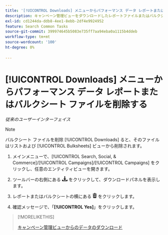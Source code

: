 ```yaml
---
title: '[!UICONTROL Downloads] メニューからパフォーマンス データ レポートまたはバルクシート ファイルを削除する'
description: キャンペーン管理ビューをダウンロードしたレポートファイルまたはバルクシートファイルを削除する方法について説明します。
exl-id: cd1244da-ddb8-4ee1-8ebb-2df4e9924952
feature: Search Common Tasks
source-git-commit: 399974645b5083e735ff7aa94eba0a1115b4ddeb
workflow-type: tm+mt
source-wordcount: '100'
ht-degree: 0%

---
```


# [!UICONTROL Downloads] メニューからパフォーマンス データ レポートまたはバルクシート ファイルを削除する

*従来のユーザーインターフェイス*

>[!NOTE]
>
>バルクシート ファイルを削除 [!UICONTROL Downloads] ると、そのファイルはリストおよび [!UICONTROL Bulksheets] ビューから削除されます。

1. メインメニューで、[!UICONTROL Search, Social, & Commerce]/[!UICONTROL Campaigns]/[!UICONTROL Campaigns] をクリックし、任意のエンティティビューを開きます。

1. ツールバーの右側にある ![ レポートのダウンロード ](/help/search-social-commerce/assets/download.png " レポートのダウンロード ") をクリックして、ダウンロードパネルを表示します。

1. レポートまたはバルクシートの横にある ![ 削除 ](/help/search-social-commerce/assets/delete.png " 削除 ") をクリックします。

1. 確認メッセージで、「**[!UICONTROL Yes]**」をクリックします。

>[!MORELIKETHIS]
>
>[ キャンペーン管理ビューからのデータのダウンロード ](/help/search-social-commerce/common-tasks/navigation-editing-selection/download.md)
